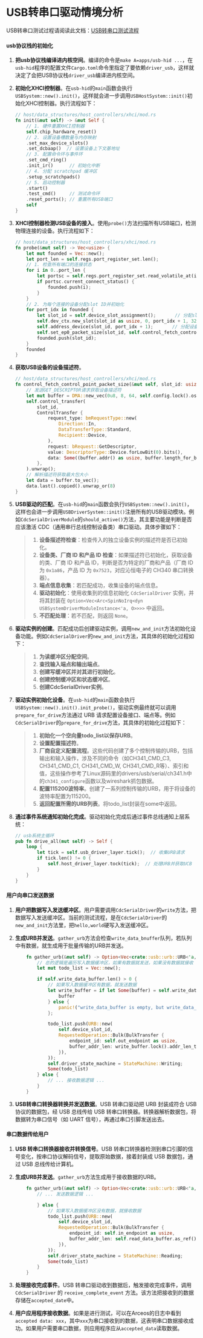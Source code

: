 # USB转串口驱动情境分析

USB转串口测试过程请阅读此文档：[USB转串口测试流程](https://github.com/Jasonhonghh/arceos_experiment/blob/usb-camera-base/doc/USB_TO_SERIAL/README.md)

#### usb协议栈的初始化

1. **把usb协议栈编译进内核空间**。编译的命令是`make A=apps/usb-hid ...`，在`usb-hid`程序的配置文件`Cargo.toml`命令里指定了要依赖`driver_usb`，这样就决定了会把USB协议栈`driver_usb`编译进内核空间。

2. **初始化XHCI控制器**。在`usb-hid`的`main`函数会执行`USBSystem::new().init()`，这样就会进一步调用`USBHostSystem::init()`初始化XHCI控制器。执行流程如下：

   ```rust
   // host/data_structures/host_controllers/xhci/mod.rs
   fn init(&mut self) -> &mut Self {
       // 1. 硬件重置XHCI控制器
       self.chip_hardware_reset()
       // 2. 设置设备槽数量与内存映射
       .set_max_device_slots()
       .set_dcbaap()  // 设置设备上下文基地址
       // 3. 配置命令环与事件环
       .set_cmd_ring()
       .init_ir()      // 初始化中断
       // 4. 分配 scratchpad 缓冲区
       .setup_scratchpads()
       // 5. 启动控制器
       .start()
       .test_cmd()     // 测试命令环
       .reset_ports(); // 重置所有USB端口
       self
   }
   ```

3. **XHCI控制器检测USB设备的接入**。使用`probe()`方法扫描所有USB端口，检测物理连接的设备。执行流程如下：

   ```rust
   // host/data_structures/host_controllers/xhci/mod.rs
   fn probe(&mut self) -> Vec<usize> {
       let mut founded = Vec::new();
       let port_len = self.regs.port_register_set.len();
       // 1. 检查所有端口的连接状态
       for i in 0..port_len {
           let portsc = self.regs.port_register_set.read_volatile_at(i).portsc;
           if portsc.current_connect_status() {
               founded.push(i);
           }
       }
       // 2. 为每个连接的设备分配slot ID并初始化
       for port_idx in founded {
           let slot_id = self.device_slot_assignment();       // 分配slot ID
           self.dev_ctx.new_slot(slot_id as usize, 0, port_idx + 1, 32);
           self.address_device(slot_id, port_idx + 1);       // 分配设备地址
           self.set_ep0_packet_size(slot_id, self.control_fetch_control_point_packet_size(slot_id));
           founded.push(slot_id);
       }
       founded
   }
   ```

4. **获取USB设备的设备描述符**。

   ```rust
   // host/data_structures/host_controllers/xhci/mod.rs
   fn control_fetch_control_point_packet_size(&mut self, slot_id: usize) -> u8 {
       // 发送GET_DESCRIPTOR请求获取设备描述符
       let mut buffer = DMA::new_vec(0u8, 8, 64, self.config.lock().os.dma_alloc());
       self.control_transfer(
           slot_id,
           ControlTransfer {
               request_type: bmRequestType::new(
                   Direction::In,
                   DataTransferType::Standard,
                   Recipient::Device,
               ),
               request: bRequest::GetDescriptor,
               value: DescriptorType::Device.forLowBit(0).bits(),
               data: Some((buffer.addr() as usize, buffer.length_for_bytes())),
           },
       ).unwrap();
       // 解析描述符获取最大包大小
       let data = buffer.to_vec();
       data.last().copied().unwrap_or(8)
   }
   ```

5. **USB驱动的匹配**。在`usb-hid`的`main`函数会执行`USBSystem::new().init()`，这样也会进一步调用`USBDriverSystem::init()`注册所有的USB驱动模块。例如`CdcSerialDriverModule`的`should_active()`方法，其主要功能是判断是否应该激活 CDC（通用串行总线控制设备类）串口驱动。具体步骤如下：

   > 1. **设备描述符检查**：检查传入的独立设备实例的描述符是否已初始化。
   > 2. **设备类、厂商 ID 和产品 ID 检查**：如果描述符已初始化，获取设备的类、厂商 ID 和产品 ID，判断是否为特定的厂商和产品（厂商 ID 为 `0x1a86`，产品 ID 为 `0x7523`，对应沁恒电子的 CH340 串口转换器）。
   > 3. **端点信息收集**：若匹配成功，收集设备的端点信息。
   > 4. **驱动初始化**：使用收集到的信息初始化 `CdcSerialDriver` 实例，并将其封装在 `Option<Vec<Arc<SpinNoIrq<dyn USBSystemDriverModuleInstance<'a, O>>>>` 中返回。
   > 5. **不匹配处理**：若不匹配，则返回 `None`。

6. **驱动实例的创建**。匹配成功后创建驱动实例，调用`new_and_init`方法初始化设备功能。例如`CdcSerialDriver`的`new_and_init`方法，其具体的初始化过程如下：

   > 1. **为读缓冲区分配空间**。
   > 2. **查找输入端点和输出端点**。
   > 3. **创建写缓冲区并对其进行初始化**。
   > 4. **创建控制缓冲区和状态缓冲区**。
   > 5. **创建CdcSerialDriver实例**。

7. **驱动实例初始化设备**。在`usb-hid`的`main`函数会执行`USBSystem::new().init().init_probe()`，驱动实例最终就可以调用`prepare_for_drive`方法通过 URB 请求配置设备接口、端点等。例如`CdcSerialDriver`的`prepare_for_drive`方法，其具体的初始化过程如下：

   > 1. **初始化一个空向量todo_list以保存URB**。
   > 2. **设置配置描述符**。
   > 3. **厂商自定义配置流程**。这些代码创建了多个控制传输的URB，包括输出和输入操作，涉及不同的命令（如CH341_CMD_C3, CH341_CMD_C1, CH341_CMD_W, CH341_CMD_R等）、索引和值，这些操作参考了Linux源码里的drivers/usb/serial/ch341.h中的`ch341_configure`函数以及wireshark抓包数据。
   > 4. **配置115200波特率**。创建了一系列控制传输的URB，用于将设备的波特率配置为115200。
   > 5. **返回配置所需的URB列表**。将todo_list封装在some中返回。

8. **通过事件系统通知初始化完成**。驱动初始化完成后通过事件总线通知上层系统：

   ```rust
   // usb系统主循环
   pub fn drive_all(mut self) -> Self {
       loop {
           let tick = self.usb_driver_layer.tick();  // 收集URB请求
           if tick.len() != 0 {
               self.host_driver_layer.tock(tick);  // 处理URB并获取UCB
           }
       }
   }
   ```


#### 用户向串口发送数据

1. **用户把数据写入发送缓冲区**。用户需要调用`CdcSerialDriver`的`write`方法，把数据写入发送缓冲区。当前的测试流程，是在`CdcSerialDriver`的`new_and_init`方法里，把`hello,world`硬写入发送缓冲区。

2. **生成URB并发送**。`gather_urb`方法会检查`write_data_bnuffer`队列，若队列中有数据，就生成用于批量传输的URB并发送。

   ```rust
       fn gather_urb(&mut self) -> Option<Vec<crate::usb::urb::URB<'a, O>>> {
           // 总的逻辑是遍历写入数据缓冲区，如果有数据就发送，如果没有数据就接收
           let mut todo_list = Vec::new();
   
           if self.write_data_buffer.len() > 0 {
               // 如果写入数据缓冲区有数据，就发送数据
               let write_buffer = if let Some(buffer) = self.write_data_buffer.front() {
                   buffer
               } else {
                   panic!("write_data_buffer is empty, but write_data_buffer.len() > 0");
               };
   
               todo_list.push(URB::new(
                   self.device_slot_id,
                   RequestedOperation::Bulk(BulkTransfer {
                       endpoint_id: self.out_endpoint as usize,
                       buffer_addr_len: write_buffer.lock().addr_len_tuple(),
                   }),
               ));
               self.driver_state_machine = StateMachine::Writing;
               Some(todo_list)
           } else {
               // ... 接收数据逻辑 ...
           }
       }
   ```

3. **USB转串口转换器转换并发送数据**。USB 转串口驱动把 URB 封装成符合 USB 协议的数据包，经 USB 总线传给 USB 转串口转换器。转换器解析数据包，将数据转为串口信号（如 UART 信号），再通过串口引脚发送出去。

#### 串口数据传给用户

1. **USB 转串口转换器接收并转换信号**。USB 转串口转换器检测到串口引脚的信号变化，按串口协议解码信号，提取原始数据，接着封装成 USB 数据包，通过 USB 总线传给计算机。

2. **生成URB并发送**。`gather_urb`方法生成用于接收数据的URB。

   ```rust
       fn gather_urb(&mut self) -> Option<Vec<crate::usb::urb::URB<'a, O>>> {
           // ... 发送数据逻辑 ...
   
           } else {
               // 如果写入数据缓冲区没有数据，就接收数据
               todo_list.push(URB::new(
                   self.device_slot_id,
                   RequestedOperation::Bulk(BulkTransfer {
                       endpoint_id: self.in_endpoint as usize,
                       buffer_addr_len: self.read_data_buffer.as_ref().unwrap().lock().addr_len_tuple(),
                   }),
               ));
               self.driver_state_machine = StateMachine::Reading;
               Some(todo_list)
           }
       }
   ```

3.  **处理接收完成事件**。USB 转串口驱动收到数据后，触发接收完成事件，调用 `CdcSerialDriver` 的 `receive_complete_event` 方法。该方法把接收到的数据存储在`accepted_date`中。

4.  **用户应用程序接收数据**。如果是进行测试，可以在Arceos的日志中看到`accepted data: xxx`，其中`xxx`为串口接收到的数据，这表明串口数据接收成功。如果用户需要串口数据，则应用程序应从`accepted_data`读取数据。